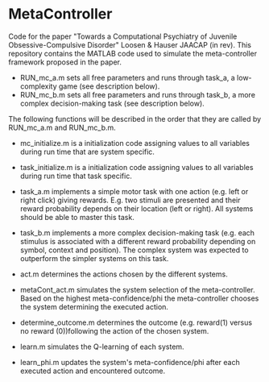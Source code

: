 # MetaController

Code for the paper "Towards a Computational Psychiatry of Juvenile Obsessive-Compulsive Disorder" Loosen & Hauser JAACAP (in rev).
This repository contains the MATLAB code used to simulate the meta-controller framework proposed in the paper. 


-  RUN_mc_a.m sets all free parameters and runs through task_a, a low-complexity game (see description below). 
-  RUN_mc_b.m sets all free parameters and runs through task_b, a more complex decision-making task (see description below). 

The following functions will be described in the order that they are called by RUN_mc_a.m and RUN_mc_b.m. 

-  mc_initialize.m is a initialization code assigning values to all variables during run time that are system specific. 
-  task_initialize.m is a initialization code assigning values to all variables during run time that task specific. 

-  task_a.m implements a simple motor task with one action (e.g. left or right click) giving rewards. E.g. two stimuli are presented and their reward probability depends on their location (left or right). All systems should be able to master this task.
-  task_b.m implements a more complex decision-making task (e.g. each stimulus is associated with a different reward probability depending on  symbol, context and position). The complex system was expected to outperform the simpler systems on this task. 

-  act.m determines the actions chosen by the different systems. 
-  metaCont_act.m simulates the system selection of the meta-controller. Based on the highest meta-confidence/phi the meta-controller chooses the system determining the executed action.
-  determine_outcome.m determines the outcome (e.g. reward(1) versus no reward (0))following the action of the chosen system.
-  learn.m simulates the Q-learning of each system.
-  learn_phi.m updates the system's meta-confidence/phi after each executed action and encountered outcome.
